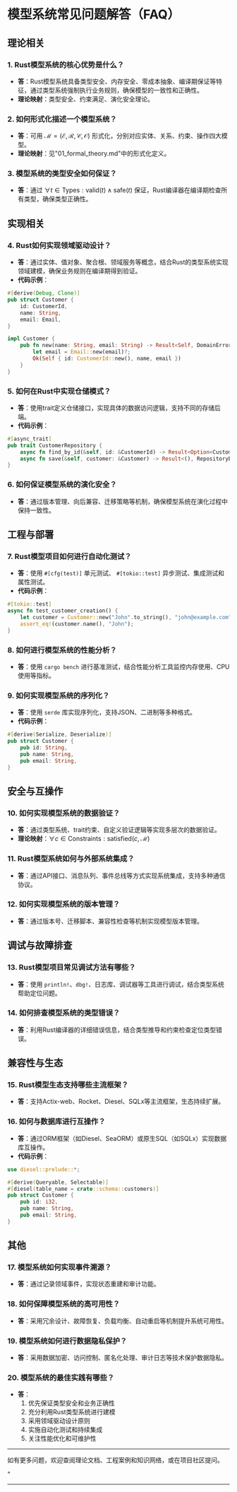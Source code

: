﻿# 模型系统常见问题解答（FAQ）

## 理论相关

### 1. Rust模型系统的核心优势是什么？

- **答**：Rust模型系统具备类型安全、内存安全、零成本抽象、编译期保证等特征，通过类型系统强制执行业务规则，确保模型的一致性和正确性。
- **理论映射**：类型安全、约束满足、演化安全理论。

### 2. 如何形式化描述一个模型系统？

- **答**：可用 $\mathcal{M} = (\mathcal{E}, \mathcal{R}, \mathcal{C}, \mathcal{O})$ 形式化，分别对应实体、关系、约束、操作四大模型。
- **理论映射**：见"01_formal_theory.md"中的形式化定义。

### 3. 模型系统的类型安全如何保证？

- **答**：通过 $\forall t \in \text{Types}: \text{valid}(t) \land \text{safe}(t)$ 保证，Rust编译器在编译期检查所有类型，确保类型正确性。

## 实现相关

### 4. Rust如何实现领域驱动设计？

- **答**：通过实体、值对象、聚合根、领域服务等概念，结合Rust的类型系统实现领域建模，确保业务规则在编译期得到验证。
- **代码示例**：

```rust
#[derive(Debug, Clone)]
pub struct Customer {
    id: CustomerId,
    name: String,
    email: Email,
}

impl Customer {
    pub fn new(name: String, email: String) -> Result<Self, DomainError> {
        let email = Email::new(email)?;
        Ok(Self { id: CustomerId::new(), name, email })
    }
}
```

### 5. 如何在Rust中实现仓储模式？

- **答**：使用trait定义仓储接口，实现具体的数据访问逻辑，支持不同的存储后端。
- **代码示例**：

```rust
#[async_trait]
pub trait CustomerRepository {
    async fn find_by_id(&self, id: &CustomerId) -> Result<Option<Customer>, RepositoryError>;
    async fn save(&self, customer: &Customer) -> Result<(), RepositoryError>;
}
```

### 6. 如何保证模型系统的演化安全？

- **答**：通过版本管理、向后兼容、迁移策略等机制，确保模型系统在演化过程中保持一致性。

## 工程与部署

### 7. Rust模型项目如何进行自动化测试？

- **答**：使用 `#[cfg(test)]` 单元测试、 `#[tokio::test]` 异步测试、集成测试和属性测试。
- **代码示例**：

```rust
#[tokio::test]
async fn test_customer_creation() {
    let customer = Customer::new("John".to_string(), "john@example.com".to_string()).unwrap();
    assert_eq!(customer.name(), "John");
}
```

### 8. 如何进行模型系统的性能分析？

- **答**：使用 `cargo bench` 进行基准测试，结合性能分析工具监控内存使用、CPU使用等指标。

### 9. 如何实现模型系统的序列化？

- **答**：使用 `serde` 库实现序列化，支持JSON、二进制等多种格式。
- **代码示例**：

```rust
#[derive(Serialize, Deserialize)]
pub struct Customer {
    pub id: String,
    pub name: String,
    pub email: String,
}
```

## 安全与互操作

### 10. 如何实现模型系统的数据验证？

- **答**：通过类型系统、trait约束、自定义验证逻辑等实现多层次的数据验证。
- **理论映射**：$\forall c \in \text{Constraints}: \text{satisfied}(c, \mathcal{M})$

### 11. Rust模型系统如何与外部系统集成？

- **答**：通过API接口、消息队列、事件总线等方式实现系统集成，支持多种通信协议。

### 12. 如何实现模型系统的版本管理？

- **答**：通过版本号、迁移脚本、兼容性检查等机制实现模型版本管理。

## 调试与故障排查

### 13. Rust模型项目常见调试方法有哪些？

- **答**：使用 `println!`、`dbg!`、日志库、调试器等工具进行调试，结合类型系统帮助定位问题。

### 14. 如何排查模型系统的类型错误？

- **答**：利用Rust编译器的详细错误信息，结合类型推导和约束检查定位类型错误。

## 兼容性与生态

### 15. Rust模型生态支持哪些主流框架？

- **答**：支持Actix-web、Rocket、Diesel、SQLx等主流框架，生态持续扩展。

### 16. 如何与数据库进行互操作？

- **答**：通过ORM框架（如Diesel、SeaORM）或原生SQL（如SQLx）实现数据库互操作。
- **代码示例**：

```rust
use diesel::prelude::*;

#[derive(Queryable, Selectable)]
#[diesel(table_name = crate::schema::customers)]
pub struct Customer {
    pub id: i32,
    pub name: String,
    pub email: String,
}
```

## 其他

### 17. 模型系统如何实现事件溯源？

- **答**：通过记录领域事件，实现状态重建和审计功能。

### 18. 如何保障模型系统的高可用性？

- **答**：采用冗余设计、故障恢复、负载均衡、自动重启等机制提升系统可用性。

### 19. 模型系统如何进行数据隐私保护？

- **答**：采用数据加密、访问控制、匿名化处理、审计日志等技术保护数据隐私。

### 20. 模型系统的最佳实践有哪些？

- **答**：
  1. 优先保证类型安全和业务正确性
  2. 充分利用Rust类型系统进行建模
  3. 采用领域驱动设计原则
  4. 实施自动化测试和持续集成
  5. 关注性能优化和可维护性

---

如有更多问题，欢迎查阅理论文档、工程案例和知识网络，或在项目社区提问。

"

---
